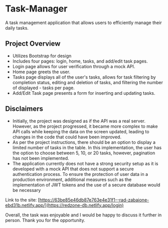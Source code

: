 # Task-Manager

A task management application that allows users to efficiently manage their daily tasks.

## Project Overview

 - Utilizes Bootstrap for design
 - Includes four pages: login, home, tasks, and add/edit task pages.
 - Login page allows for user verification through a mock API.
 - Home page greets the user.
 - Tasks page displays all of the user's tasks, allows for task filtering by completion status, editing and deletion of tasks, and filtering the number of displayed  -     tasks per page.
 - Add/Edit Task page presents a form for inserting and updating tasks.

## Disclaimers
 - Initially, the project was designed as if the API was a real server. However, as the project progressed, it became more complex to make API calls while keeping the data on the screen updated, leading to changes in the code that could have been improved.
 - As per the project instructions, there should be an option to display a limited number of tasks in the table. In this implementation, the user has the option to choose between 5, 10, or 20 tasks, however, pagination has not been implemented.
 - The application currently does not have a strong security setup as it is developed with a mock API that does not support a secure authentication process. To ensure the protection of user data in a production environment, additional measures such as the implementation of JWT tokens and the use of a secure database would be necessary

Link to the site: [https://63be85e46db87e763e4e31f1--rad-zabaione-ebd31b.netlify.app/](https://redzone-db.netlify.app/login)

Overall, the task was enjoyable and I would be happy to discuss it further in person. Thank you for the opportunity.
